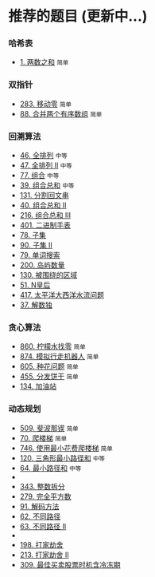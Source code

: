 # 推荐的题目 (更新中...)

### 哈希表

- [1. 两数之和](https://github.com/buuing/leetcode/issues/19) `简单`

### 双指针

- [283. 移动零](https://github.com/buuing/leetcode/issues/20) `简单`
- [88. 合并两个有序数组](https://github.com/buuing/leetcode/issues/21) `简单`

### 回溯算法

- [46. 全排列](https://github.com/buuing/leetcode/issues/3) `中等`
- [47. 全排列 II](https://github.com/buuing/leetcode/issues/4) `中等`
- [77. 组合](https://github.com/buuing/leetcode/issues/17) `中等`
- [39. 组合总和](https://github.com/buuing/leetcode/issues/18) `中等`
- [131. 分割回文串](#)
- [40. 组合总和 II](#)
- [216. 组合总和 III](#)
- [401. 二进制手表](#)
- [78. 子集](#)
- [90. 子集 II](#)
- [79. 单词搜索](#)
- [200. 岛屿数量](#)
- [130. 被围绕的区域](#)
- [51. N皇后](#)
- [417. 太平洋大西洋水流问题](#)
- [37. 解数独](#)

### 贪心算法

- [860. 柠檬水找零](https://github.com/buuing/leetcode/issues/7) `简单`
- [874. 模拟行走机器人](https://github.com/buuing/leetcode/issues/9) `简单`
- [605. 种花问题](https://github.com/buuing/leetcode/issues/8) `简单`
- [455. 分发饼干](https://github.com/buuing/leetcode/issues/6) `简单`
- [134. 加油站](#)

### 动态规划

- [509. 斐波那锲](https://github.com/buuing/leetcode/issues/11) `简单`
- [70. 爬楼梯](https://github.com/buuing/leetcode/issues/12) `简单`
- [746. 使用最小花费爬楼梯](https://github.com/buuing/leetcode/issues/1) `简单`
- [120. 三角形最小路径和](https://github.com/buuing/leetcode/issues/13) `中等`
- [64. 最小路径和](https://github.com/buuing/leetcode/issues/14) `中等`
- 
- [343. 整数拆分](#)
- [279. 完全平方数](#)
- [91. 解码方法](#)
- [62. 不同路径](#)
- [63. 不同路径 II](#)
- 
- [198. 打家劫舍](#)
- [213. 打家劫舍 II](#)
- [309. 最佳买卖股票时机含冷冻期](#)
